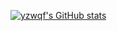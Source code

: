 [![yzwqf's GitHub stats](https://github-readme-stats.vercel.app/api?username=yzwqf&count_private=true&show_icons=true&theme=dracula)](https://github.com/anuraghazra/github-readme-stats)

<!--
**yzwqf/yzwqf** is a ✨ _special_ ✨ repository because its `README.md` (this file) appears on your GitHub profile.

Here are some ideas to get you started:

- 🔭 I’m currently working on ...
- 🌱 I’m currently learning ...
- 👯 I’m looking to collaborate on ...
- 🤔 I’m looking for help with ...
- 💬 Ask me about ...
- 📫 How to reach me: ...
- 😄 Pronouns: ...
- ⚡ Fun fact: ...
-->
